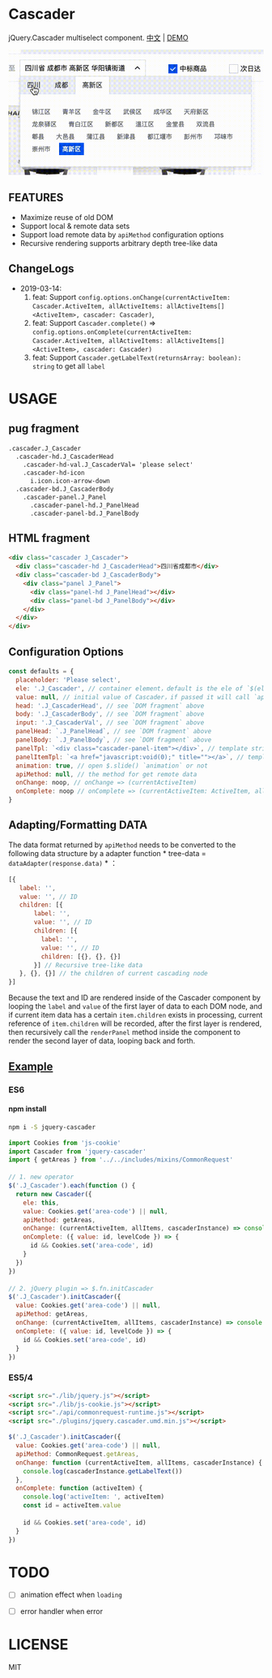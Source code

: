 # Cascader

jQuery.Cascader multiselect component. [中文](README-zh_CN.md) | [DEMO](https://vuchan.github.io/jquery-cascader/)

![screenshot gif](./screenshots/cascader-screen-video.gif)

## FEATURES

* Maximize reuse of old DOM
* Support local & remote data sets
* Support load remote data by `apiMethod` configuration options
* Recursive rendering supports arbitrary depth tree-like data

## ChangeLogs

+ 2019-03-14:
  1. feat: Support `config.options.onChange(currentActiveItem: Cascader.ActiveItem, allActiveItems: allActiveItems[]<ActiveItem>, cascader: Cascader)`,
  2. feat: Support `Cascader.complete()` => `config.options.onComplete(currentActiveItem: Cascader.ActiveItem, allActiveItems: allActiveItems[]<ActiveItem>, cascader: Cascader)`
  3. feat: Support `Cascader.getLabelText(returnsArray: boolean): string` to get all `label`


# USAGE

## pug fragment

```pug
.cascader.J_Cascader
  .cascader-hd.J_CascaderHead
    .cascader-hd-val.J_CascaderVal= 'please select'
    .cascader-hd-icon
      i.icon.icon-arrow-down
  .cascader-bd.J_CascaderBody
    .cascader-panel.J_Panel
      .cascader-panel-hd.J_PanelHead
      .cascader-panel-bd.J_PanelBody
```

## HTML fragment
```html
<div class="cascader J_Cascader">
  <div class="cascader-hd J_CascaderHead">四川省成都市</div>
  <div class="cascader-bd J_CascaderBody">
    <div class="panel J_Panel">
      <div class="panel-hd J_PanelHead"></div>
      <div class="panel-bd J_PanelBody"></div>
    </div>
  </div>
</div>
```

## Configuration Options

```js
const defaults = {
  placeholder: 'Please select',
  ele: '.J_Cascader', // container element，default is the ele of `$(ele).initCascader()`
  value: null, // initial value of Cascader，if passed it will call `apiMethod(value)` to get data then rendering them to inner DOM elements of container element
  head: '.J_CascaderHead', // see `DOM fragment` above
  body: '.J_CascaderBody', // see `DOM fragment` above
  input: '.J_CascaderVal', // see `DOM fragment` above
  panelHead: `.J_PanelHead`, // see `DOM fragment` above
  panelBody: `.J_PanelBody`, // see `DOM fragment` above
  panelTpl: `<div class="cascader-panel-item"></div>`, // template string of `Panel-Item`
  panelItemTpl: `<a href="javascript:void(0);" title=""></a>`, // template string of Panel-Item-Anchor
  animation: true, // open $.slide() `animation` or not
  apiMethod: null, // the method for get remote data
  onChange: noop, // onChange => (currentActiveItem)
  onComplete: noop // onComplete => (currentActiveItem: ActiveItem, allActiveItems: allActiveItems[]<ActiveItem>)
}
```

## Adapting/Formatting DATA
The data format returned by `apiMethod` needs to be converted to the following data structure by a adapter function * tree-data = `dataAdapter(response.data)` * ：

```js
[{
   label: '',
   value: '', // ID
   children: [{
       label: '',
       value: '', // ID
       children: [{
         label: '',
         value: '', // ID
         children: [{}, {}, {}]
       }] // Recursive tree-like data
   }, {}, {}] // the children of current cascading node
}]
```

Because the text and ID are rendered inside of the Cascader component by looping the `label` and `value` of the first layer of data to each DOM node, and if current item data has a certain `item.children` exists in processing, current reference of `item.children` will be recorded, after the first layer is rendered, then recursively call the `renderPanel` method inside the component to render the second layer of data, looping back and forth.

## [Example]('demo/index.html')

### ES6

#### npm install
```bash
npm i -S jquery-cascader
```

```js
import Cookies from 'js-cookie'
import Cascader from 'jquery-cascader'
import { getAreas } from '../../includes/mixins/CommonRequest'

// 1. new operator
$('.J_Cascader').each(function () {
  return new Cascader({
    ele: this,
    value: Cookies.get('area-code') || null,
    apiMethod: getAreas,
    onChange: (currentActiveItem, allItems, cascaderInstance) => console.log(currentActiveItem, allItems, cascaderInstance),
    onComplete: ({ value: id, levelCode }) => {
      id && Cookies.set('area-code', id)
    }
  })
})

// 2. jQuery plugin => $.fn.initCascader
$('.J_Cascader').initCascader({
  value: Cookies.get('area-code') || null,
  apiMethod: getAreas,
  onChange: (currentActiveItem, allItems, cascaderInstance) => console.log(currentActiveItem, allItems, cascaderInstance),
  onComplete: ({ value: id, levelCode }) => {
    id && Cookies.set('area-code', id)
  }
})
```

### ES5/4

```HTML
<script src="./lib/jquery.js"></script>
<script src="./lib/js-cookie.js"></script>
<script src="./api/commonrequest-runtime.js"></script>
<script src="./plugins/jquery.cascader.umd.min.js"></script>
```

```js
$('.J_Cascader').initCascader({
  value: Cookies.get('area-code') || null,
  apiMethod: CommonRequest.getAreas,
  onChange: function (currentActiveItem, allItems, cascaderInstance) {
    console.log(cascaderInstance.getLabelText())
  },
  onComplete: function (activeItem) {
    console.log('activeItem: ', activeItem)
    const id = activeItem.value

    id && Cookies.set('area-code', id)
  }
})
```


# TODO

* [ ] animation effect when `loading`
* [ ] error handler when error


# LICENSE
MIT
